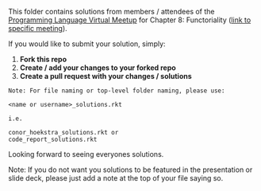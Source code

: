 This folder contains solutions from members / attendees of the [Programming Language Virtual Meetup](https://www.meetup.com/Programming-Languages-Toronto-Meetup/) for Chapter 8: Functoriality ([link to specific meeting](https://www.meetup.com/Programming-Languages-Toronto-Meetup/events/276933520/)).

If you would like to submit your solution, simply:

1. **Fork this repo**
2. **Create / add your changes to your forked repo**
3. **Create a pull request with your changes / solutions**
```
Note: For file naming or top-level folder naming, please use:

<name or username>_solutions.rkt

i.e.

conor_hoekstra_solutions.rkt or
code_report_solutions.rkt
```

Looking forward to seeing everyones solutions.

Note: If you do not want you solutions to be featured in the presentation or slide deck, please just add a note at the top of your file saying so.
